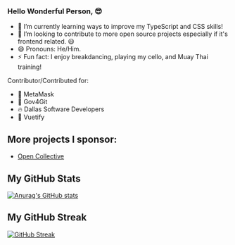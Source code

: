### Hello Wonderful Person, 😎 

- 🌱 I’m currently learning ways to improve my TypeScript and CSS skills!
- 👯 I’m looking to contribute to more open source projects especially if it's frontend related. :smiley:
- 😄 Pronouns: He/Him.
- ⚡ Fun fact: I enjoy breakdancing, playing my cello, and Muay Thai training!

Contributor/Contributed for:
- 🦊 MetaMask
- 📗 Gov4Git
- 🔥 Dallas Software Developers
- 🖖 Vuetify

## More projects I sponsor:
- [Open Collective](https://opencollective.com/austin-akers#category-CONTRIBUTIONS)

## My GitHub Stats

[![Anurag's GitHub stats](https://github-readme-stats.vercel.app/api?username=anuraghazra)](https://github.com/BboyAkers/github-readme-stats)

## My GitHub Streak

[![GitHub Streak](https://streak-stats.demolab.com/?user=BboyAkers)](https://git.io/streak-stats)
